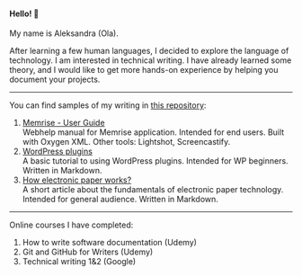#### Hello! :wave:

My name is Aleksandra (Ola).

After learning a few human languages, I decided to explore the language of technology.
I am interested in technical writing. I have already learned some theory, and I would like to get more hands-on experience by helping you document your projects.

---

You can find samples of my writing in [this repository](https://github.com/OlaPom/tech-writing/tree/main):

1. [Memrise - User Guide](https://olapom.github.io/memrise/index.html)  
   Webhelp manual for Memrise application. Intended for end users. Built with Oxygen XML. Other tools: Lightshot, Screencastify.
3. [WordPress plugins](https://github.com/OlaPom/tech-writing/blob/main/Wordpress%20plugins%20tutorial.md)  
   A basic tutorial to using WordPress plugins. Intended for WP beginners. Written in Markdown.
5. [How electronic paper works?](https://github.com/OlaPom/tech-writing/blob/main/Electronic%20paper.md)  
   A short article about the fundamentals of electronic paper technology. Intended for general audience. Written in Markdown.

---

Online courses I have completed:

1. How to write software documentation (Udemy)
2. Git and GitHub for Writers (Udemy)
3. Technical writing 1&2 (Google)
